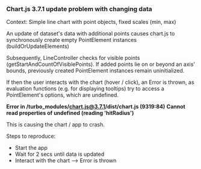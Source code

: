 ### Chart.js 3.7.1 update problem with changing data

Context: Simple line chart with point objects, fixed scales (min, max)

An update of dataset's data with additional points causes chart.js to synchronously create empty PointElement instances (buildOrUpdateElements)

Subsequently, LineController checks for visible points (getStartAndCountOfVisiblePoints). If added points lie on or beyond an axis' bounds, previously created PointElement instances remain uninitialized.

If then the user interacts with the chart (hover / click), an Error is thrown, as evaluation functions (e.g. for displaying tooltips) try to access a PointElement's options, which are undefined.

**Error in /turbo_modules/chart.js@3.7.1/dist/chart.js (9319:84)**
**Cannot read properties of undefined (reading 'hitRadius')**

This is causing the chart / app to crash.

Steps to reproduce:

- Start the app
- Wait for 2 secs until data is updated
- Interact with the chart --> Error is thrown
